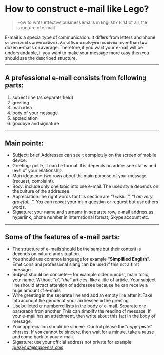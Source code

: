 # How to construct e-mail like Lego?

>How to write effective business emails in English? First of all, the structure of e-mail

E-mail is a special type of communication. It differs from letters and phone or personal conversations. An office employee receives more than two dozen e-mails on average. Therefore, if you want your e-mail will be understandable, if you want to make your message more easy then you should use the described structure.

---
## A professional e-mail consists from following parts:
1. subject line (as separate field)
2. greeting
3. main idea
4. body of your message
5. appreciation
6. goodbye and signature

---
## Main points:
* Subject: brief. Addressee can see it completely on the screen of mobile device.
* Greeting: polite, it can be formal. It is depends on addressee status and level of your relationship.
* Main idea: one-two rows about the main purpose of your message (request, complaint).
* Body: include only one topic into one e-mail. The used style depends on the culture of the addressee.
* Appreciation: the right words for this section are “*I wish…*”, “*I am very grateful…*”. You can repeat your main question or request but use others words.
* Signature: your name and surname in separate row, е-mail address as hyperlink, phone number in international format, Skype account etc.

---
## Some of the features of e-mail parts:
* The structure of e-mails should be the same but their content is depends on culture and situation.
* You should use common language for example “**Simplified English**”. Emoticons and professional slang can be used if this not a first message.
* Subject should be concrete — for example order number, main topic, your name. Without “*a*”, “*the*” articles, like a title of article. Your subject line should attract attention of addressee because he can receive a huge amount of e-mails.
* Write greeting in the separate line and add an empty line after it. Take into account the gender of your addressee in the greeting.
* Use bulleted or numbered lists in the body of e-mail. Separate one paragraph from another. This can simplify the reading of message. If your e-mail has an attachment, then write about this fact in the body of message.
* Your appreciation should be sincere. Control please the “*copy-paste*” phrases. If you cannot be sincere, then wait for a minute, take a pause and come back to your e-mail.
* Signature: use your official address not private for example *pussycat@catlovers.com*
